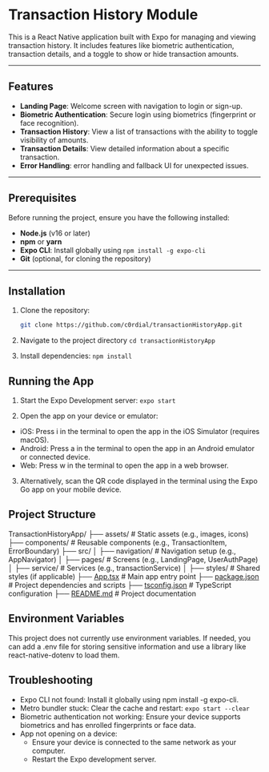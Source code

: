 # Transaction History Module

This is a React Native application built with Expo for managing and viewing transaction history. It includes features like biometric authentication, transaction details, and a toggle to show or hide transaction amounts.

---

## Features

- **Landing Page**: Welcome screen with navigation to login or sign-up.
- **Biometric Authentication**: Secure login using biometrics (fingerprint or face recognition).
- **Transaction History**: View a list of transactions with the ability to toggle visibility of amounts.
- **Transaction Details**: View detailed information about a specific transaction.
- **Error Handling**: error handling and fallback UI for unexpected issues.

---

## Prerequisites

Before running the project, ensure you have the following installed:

- **Node.js** (v16 or later)
- **npm** or **yarn**
- **Expo CLI**: Install globally using `npm install -g expo-cli`
- **Git** (optional, for cloning the repository)

---

## Installation

1. Clone the repository:

   ```bash
   git clone https://github.com/c0rdial/transactionHistoryApp.git

2. Navigate to the project directory
    `cd transactionHistoryApp`

3. Install dependencies:
    `npm install`

## Running the App

1. Start the Expo Development server:
    `expo start`

2. Open the app on your device or emulator:

- iOS: Press i in the terminal to open the app in the iOS Simulator (requires macOS).
- Android: Press a in the terminal to open the app in an Android emulator or connected device.
- Web: Press w in the terminal to open the app in a web browser.

3. Alternatively, scan the QR code displayed in the terminal using the Expo Go app on your mobile device.

## Project Structure

TransactionHistoryApp/
├── assets/                  # Static assets (e.g., images, icons)
├── components/              # Reusable components (e.g., TransactionItem, ErrorBoundary)
├── src/
│   ├── navigation/          # Navigation setup (e.g., AppNavigator)
│   ├── pages/               # Screens (e.g., LandingPage, UserAuthPage)
│   ├── service/             # Services (e.g., transactionService)
│   ├── styles/              # Shared styles (if applicable)
├── [App.tsx](http://_vscodecontentref_/0)                  # Main app entry point
├── [package.json](http://_vscodecontentref_/1)             # Project dependencies and scripts
├── [tsconfig.json](http://_vscodecontentref_/2)            # TypeScript configuration
├── [README.md](http://_vscodecontentref_/3)                # Project documentation

## Environment Variables
This project does not currently use environment variables. If needed, you can add a .env file for storing sensitive information and use a library like react-native-dotenv to load them.

## Troubleshooting
- Expo CLI not found: Install it globally using npm install -g expo-cli.
- Metro bundler stuck: Clear the cache and restart:
    `expo start --clear`
- Biometric authentication not working: Ensure your device supports biometrics and has enrolled fingerprints or face data.
- App not opening on a device:
    - Ensure your device is connected to the same network as your computer.
    - Restart the Expo development server.